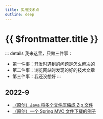 ```yaml
---
title: 实用技术点
outline: deep
---
```


# {{ $frontmatter.title }}
::: details 我来这里，只做三件事：
- 第一件事：开发时遇到的问题是怎么解决的
- 第二件事：浏览网站时发现的好的技术文章
- 第三件事：我还没想好
:::
## 2022-9
- [（原创）Java 将多个文件压缩成 Zip 文件](_2022-9/Java将多文件压缩成zip.md)
- [（原创）一个 Spring MVC 文件下载的例子](_2022-9/一个SpringMVC文件下载例子.md)

